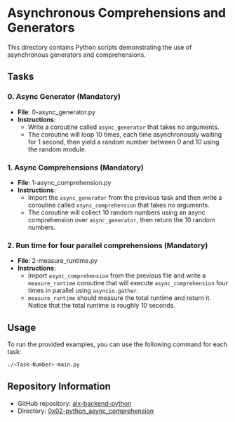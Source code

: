 # Asynchronous Comprehensions and Generators

This directory contains Python scripts demonstrating the use of asynchronous generators and comprehensions.

## Tasks

### 0. Async Generator (Mandatory)
- **File**: 0-async_generator.py
- **Instructions**:
  - Write a coroutine called `async_generator` that takes no arguments.
  - The coroutine will loop 10 times, each time asynchronously waiting for 1 second, then yield a random number between 0 and 10 using the random module.

### 1. Async Comprehensions (Mandatory)
- **File**: 1-async_comprehension.py
- **Instructions**:
  - Import the `async_generator` from the previous task and then write a coroutine called `async_comprehension` that takes no arguments.
  - The coroutine will collect 10 random numbers using an async comprehension over `async_generator`, then return the 10 random numbers.

### 2. Run time for four parallel comprehensions (Mandatory)
- **File**: 2-measure_runtime.py
- **Instructions**:
  - Import `async_comprehension` from the previous file and write a `measure_runtime` coroutine that will execute `async_comprehension` four times in parallel using `asyncio.gather`.
  - `measure_runtime` should measure the total runtime and return it. Notice that the total runtime is roughly 10 seconds.

## Usage

To run the provided examples, you can use the following command for each task:

```bash
./<Task-Number>-main.py
```

## Repository Information

- GitHub repository: [alx-backend-python](./)
- Directory: [0x02-python_async_comprehension](./0x02-python_async_comprehension)

